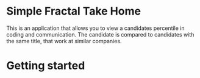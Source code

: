 # Simple Fractal Take Home

This is an application that allows you to view a candidates percentile in coding and communication.
The candidate is compared to candidates with the same title, that work at similar companies.

# Getting started





